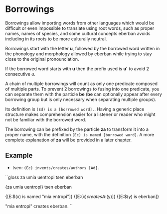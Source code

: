 # Borrowings

Borrowings allow importing words from other languages which would be difficult
or even impossible to translate using root words, such as proper names,
names of species, and some cultural concepts eberban avoids including
in its roots to be more culturally neutral.

Borrowings start with the letter __u__, followed by the borrowed word written
in the phonology and morphology allowed by eberban while trying to stay
close to the original pronounciation.

If the borrowed word starts with __u__ then the prefix used is __u'__ to avoid
2 consecutive _u_.

A chain of multiple borrowings will count as only one predicate composed of
multiple parts. To prevent 2 borrowings to fusing into one predicate, you can
separate them with the particle __be__ (__be__ can optionally appear after
every borrowing group but is only necessary when separating multiple groups).

Its definition is `(Ed) is a [borrowed word].`. Having a generic place
structure makes comprehension easier for a listener or reader who might not
be familiar with the borrowed word.

The borrowing can be prefixed by the particle __za__ to transform it into
a proper name, with the definition `(Ec) is named [borrowed word]`. A more complete
explanation of __za__ will be provided in a later chapter.

## Example

- tsen: `(Ec) invents/creates/authors [Ad].`

``gloss
za umia uentropi tsen eberban

{za umia uentropi} tsen eberban

{\[E:$(x) is named "mia entropi"\]} {\[E:$(x) creates A:$(y)\]} {\[E:$(y) is eberban\]}

"mia entropi" creates eberban.
``
